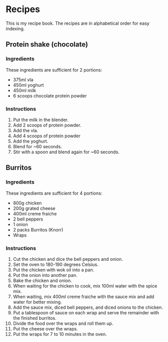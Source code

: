 # Recipes

This is my recipe book.
The recipes are in alphabetical order for easy indexing.

## Protein shake (chocolate)

### Ingredients

These ingredients are sufficient for 2 portions:

- 375ml vla
- 450ml yoghurt
- 450ml milk
- 6 scoops chocolate protein powder 

### Instructions

1. Put the milk in the blender.
2. Add 2 scoops of protein powder.
3. Add the vla.
4. Add 4 scoops of protein powder
5. Add the yoghurt.
8. Blend for ~60 seconds.
9. Stir with a spoon and blend again for ~60 seconds.

## Burritos

### Ingredients

These ingredients are sufficient for 4 portions:

- 800g chicken
- 200g grated cheese
- 400ml creme fraiche
- 2 bell peppers
- 1 onion
- 2 packs Burritos (Knorr)
- Wraps

### Instructions

1. Cut the chicken and dice the bell peppers and onion.
2. Set the oven to 180-190 degrees Celsius.
3. Put the chicken with wok oil into a pan.
4. Put the onion into another pan.
5. Bake the chicken and onion.
6. When waiting for the chicken to cook, mix 100ml water with the spice mix.
7. When waiting, mix 400ml creme fraiche with the sauce mix and add water for better mixing.
8. Add the sauce mix, diced bell peppers, and diced onions to the chicken.
9. Put a tablespoon of sauce on each wrap and serve the remainder with the finished burritos.
10. Divide the food over the wraps and roll them up.
11. Put the cheese over the wraps.
12. Put the wraps for 7 to 10 minutes in the oven.
